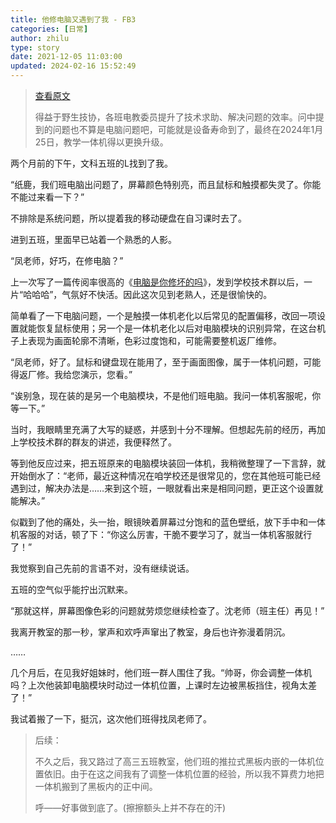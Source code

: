```yaml
---
title: 他修电脑又遇到了我 - FB3
categories: [日常]
author: zhilu
type: story
date: 2021-12-05 11:03:00
updated: 2024-02-16 15:52:49
---
```


> [查看原文](https://mp.weixin.qq.com/s/MT7HRrfd3hUfnC7zegFbQQ)
>
> 得益于<span class="font-sht">野生技协</span>，各班电教委员提升了技术求助、解决问题的效率。问中提到的问题也不算是电脑问题吧，可能就是设备寿命到了，最终在2024年1月25日，教学一体机得以更换升级。

两个月前的下午，文科五班的L找到了我。

“纸鹿，我们班电脑出问题了，屏幕颜色特别亮，而且鼠标和触摸都失灵了。你能不能过来看一下？”

不排除是系统问题，所以提着我的移动硬盘在自习课时去了。

进到五班，里面早已站着一个熟悉的人影。

“凤老师，好巧，在修电脑？”

上一次写了一篇传阅率很高的《[电脑是你修坏的吗](/202104/fb1/)》，发到学校技术群以后，一片“哈哈哈”，气氛好不快活。因此这次见到老熟人，还是很愉快的。

简单看了一下电脑问题，一个是触摸一体机老化以后常见的配置偏移，改回一项设置就能恢复鼠标使用；另一个是一体机老化以后对电脑模块的识别异常，在这台机子上表现为画面轮廓不清晰，色彩过度饱和，可能需要整机返厂维修。

“凤老师，好了。鼠标和键盘现在能用了，至于画面图像，属于一体机问题，可能得返厂修。我给您演示，您看。”

“诶别急，现在装的是另一个电脑模块，不是他们班电脑。我问一体机客服呢，你等一下。”

当时，我眼睛里充满了大写的疑惑，并感到十分不理解。但想起先前的经历，再加上学校技术群的群友的讲述，我便释然了。

等到他反应过来，把五班原来的电脑模块装回一体机，我稍微整理了一下言辞，就开始倒水了：“老师，最近这种情况在咱学校还是很常见的，您在其他班可能已经遇到过，解决办法是……来到这个班，一眼就看出来是相同问题，更正这个设置就能解决。”

似戳到了他的痛处，头一抬，眼镜映着屏幕过分饱和的蓝色壁纸，放下手中和一体机客服的对话，顿了下：“你这么厉害，干脆不要学习了，就当一体机客服就行了！”

我觉察到自己先前的言语不对，没有继续说话。

五班的空气似乎能拧出沉默来。

“那就这样，屏幕图像色彩的问题就劳烦您继续检查了。沈老师（班主任）再见！”

我离开教室的那一秒，掌声和欢呼声窜出了教室，身后也许弥漫着阴沉。

……

几个月后，在见我好姐妹时，他们班一群人围住了我。“帅哥，你会调整一体机吗？上次他装卸电脑模块时动过一体机位置，上课时左边被黑板挡住，视角太差了！”

我试着搬了一下，挺沉，这次他们班得找凤老师了。

> 后续：
>
> 不久之后，我又路过了高三五班教室，他们班的推拉式黑板内嵌的一体机位置依旧。由于在这之间我有了调整一体机位置的经验，所以我不算费力地把一体机搬到了黑板内的正中间。
>
> 呼——好事做到底了。(擦擦额头上并不存在的汗)